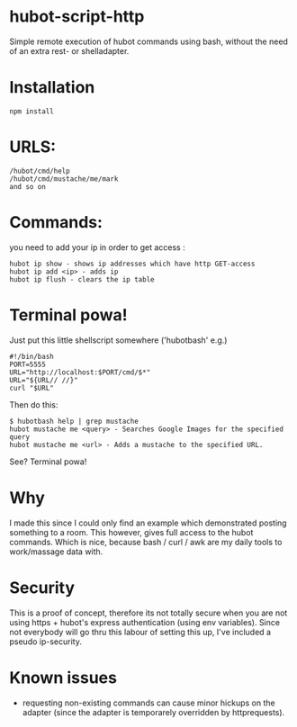 hubot-script-http
=================

Simple remote execution of hubot commands using bash,
without the need of an extra rest- or shelladapter.

# Installation

    npm install

# URLS:

    /hubot/cmd/help
    /hubot/cmd/mustache/me/mark
    and so on

# Commands:

you need to add your ip in order to get access :

    hubot ip show - shows ip addresses which have http GET-access 
    hubot ip add <ip> - adds ip
    hubot ip flush - clears the ip table

# Terminal powa!

Just put this little shellscript somewhere ('hubotbash' e.g.)

    #!/bin/bash 
    PORT=5555
    URL="http://localhost:$PORT/cmd/$*"
    URL="${URL// //}"
    curl "$URL"
    
Then do this:

    $ hubotbash help | grep mustache
    hubot mustache me <query> - Searches Google Images for the specified query 
    hubot mustache me <url> - Adds a mustache to the specified URL.

See? Terminal powa!

# Why

I made this since I could only find an example which demonstrated
posting something to a room.
This however, gives full access to the hubot commands.
Which is nice, because bash / curl / awk are my daily tools
to work/massage data with.

# Security 

This is a proof of concept, therefore its not totally secure when you are 
not using https + hubot's express authentication (using env variables).
Since not everybody will go thru this labour of setting this up, I've included
 a pseudo ip-security.

# Known issues

* requesting non-existing commands can cause minor hickups on the adapter (since the adapter is temporarely overridden by httprequests).
